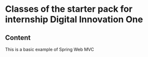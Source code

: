 # Classes of the starter pack for internship Digital Innovation One

## Content

This is a basic example of Spring Web MVC
